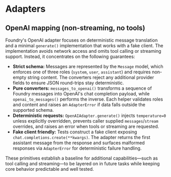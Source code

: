 # Adapters

## OpenAI mapping (non-streaming, no tools)

Foundry's OpenAI adapter focuses on deterministic message translation and a
minimal `generate()` implementation that works with a fake client. The
implementation avoids network access and omits tool calling or streaming
support. Instead, it concentrates on the following guarantees:

- **Strict schema:** Messages are represented by the `Message` model, which
  enforces one of three roles (`system`, `user`, `assistant`) and requires
  non-empty string content. The converters reject any additional provider
  fields to ensure JSON round-trips stay deterministic.
- **Pure converters:** `messages_to_openai()` transforms a sequence of Foundry
  messages into OpenAI's chat completion payload, while `openai_to_messages()`
  performs the inverse. Each helper validates roles and content and raises an
  `AdapterError` if data falls outside the supported schema.
- **Deterministic requests:** `OpenAIAdapter.generate()` injects
  `temperature=0` unless explicitly overridden, prevents caller supplied
  `messages`/`stream` overrides, and raises an error when tools or streaming are
  requested.
- **Fake client friendly:** Tests construct a fake client exposing
  `chat.completions.create(**kwargs)`. The adapter returns the first assistant
  message from the response and surfaces malformed responses via `AdapterError`
  for deterministic failure handling.

These primitives establish a baseline for additional capabilities—such as tool
calling and streaming—to be layered on in future tasks while keeping core
behavior predictable and well tested.
